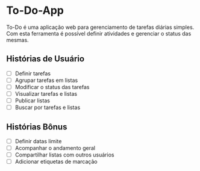 # To-Do-App
To-Do é uma aplicação web para gerenciamento de tarefas diárias simples. Com esta ferramenta é possível definir atividades e gerenciar o status das mesmas.

## Histórias de Usuário

- [ ] Definir tarefas
- [ ] Agrupar tarefas em listas
- [ ] Modificar o status das tarefas
- [ ] Visualizar tarefas e listas
- [ ] Publicar listas
- [ ] Buscar por tarefas e listas

## Histórias Bônus

- [ ] Definir datas limite
- [ ] Acompanhar o andamento geral
- [ ] Compartilhar listas com outros usuários
- [ ] Adicionar etiquetas de marcação
